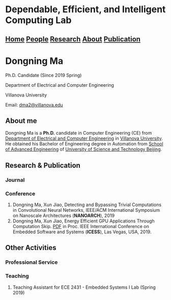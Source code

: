 # Dependable, Efficient, and Intelligent Computing Lab
## [Home](./) [People](./people) [Research](./research) [About](./about) [Publication](./publication)

# Dongning Ma
Ph.D. Candidate (Since 2019 Spring)

Department of Electrical and Computer Engineering

Villanova University

Email: dma2@villanova.edu 

## About me
Dongning Ma is a **Ph.D.** candidate in Computer Engineering (CE) from [Department of Electrical and Computer Engineering](https://www1.villanova.edu/villanova/engineering/departments/ece.html) in [Villanova University](https://www1.villanova.edu/). He obtained his Bachelor of Engineering degree in Automation from [School of Advanced Engineering](http://ae.ustb.edu.cn/) of [University of Science and Technology Beijing](https://http://ae.ustb.edu.cn/www.ustb.edu.cn).
## Research & Publication
### Journal
### Conference
1. Dongning Ma, Xun Jiao, Detecting and Bypassing Trivial Computations in Convolutional Neural Networks, IEEE/ACM International     Symposium on Nanoscale Architectures (**NANOARCH**), 2019
2. Dongning Ma, Xun Jiao,  Energy Efficient GPU Applications Through Computation Skip. [PDF](http://www.ece.villanova.edu/~xjiao/paper/ICESS19.pdf) in Proc. IEEE International Conference on Embedded Software and Systems (**ICESS**), Las Vegas, USA, 2019.


## Other Activities
### Professional Service
### Teaching
1. Teaching Assistant for ECE 2431 - Embedded Systems I Lab (Spring 2019)
